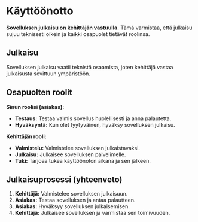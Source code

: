 # Käyttöönotto

**Sovelluksen julkaisu on kehittäjän vastuulla.** Tämä varmistaa, että julkaisu sujuu teknisesti oikein ja kaikki osapuolet tietävät roolinsa.

## Julkaisu

Sovelluksen julkaisu vaatii teknistä osaamista, joten kehittäjä vastaa julkaisusta sovittuun ympäristöön.

## Osapuolten roolit

**Sinun roolisi (asiakas):**
- **Testaus:** Testaa valmis sovellus huolellisesti ja anna palautetta.
- **Hyväksyntä:** Kun olet tyytyväinen, hyväksy sovelluksen julkaisu.

**Kehittäjän rooli:**
- **Valmistelu:** Valmistelee sovelluksen julkaistavaksi.
- **Julkaisu:** Julkaisee sovelluksen palvelimelle.
- **Tuki:** Tarjoaa tukea käyttöönoton aikana ja sen jälkeen.

## Julkaisuprosessi (yhteenveto)

1. **Kehittäjä:** Valmistelee sovelluksen julkaisuun.
2. **Asiakas:** Testaa sovelluksen ja antaa palautteen.
3. **Asiakas:** Hyväksyy sovelluksen julkaisemisen.
4. **Kehittäjä:** Julkaisee sovelluksen ja varmistaa sen toimivuuden.
